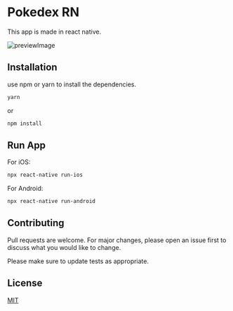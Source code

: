 # Pokedex RN

This app is made in react native.


![previewImage](https://firebasestorage.googleapis.com/v0/b/kelevra-81e2e.appspot.com/o/pokedex.png?alt=media&token=6cc9517f-6725-4f5d-8fb6-d1ec50a7cdc6)

## Installation

use npm or yarn to install the dependencies.

```bash
yarn
```

or 

```bash
npm install
```

## Run App

For iOS:

```bash
npx react-native run-ios
```

For Android:

```bash
npx react-native run-android
```

## Contributing
Pull requests are welcome. For major changes, please open an issue first to discuss what you would like to change.

Please make sure to update tests as appropriate.

## License
[MIT](https://choosealicense.com/licenses/mit/)
